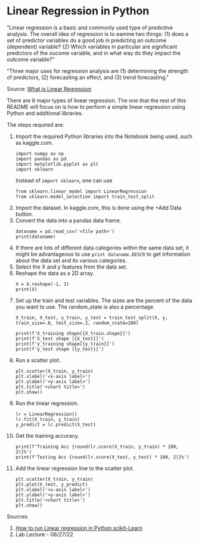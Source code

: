 # Linear Regression in Python

"Linear regression is a basic and commonly used type of predictive analysis. 
The overall idea of regression is to eamine two things: (1) does a set of 
predictor variables do a good job in predicting an outcome (dependent) 
variable?  (2) Which variables in particular are significant predictors of 
the oucome variable, and in what way do they impact the outcome variable?"  

"Three major uses for regression analysis are (1) determining the strength 
of predictors, (2) forecasting an effect, and (3) trend forecasting."

Source: [What is Linear Regression](https://www.statisticssolutions.com/free-resources/directory-of-statistical-analyses/what-is-linear-regression/)

There are 6 major types of linear regression.  The one that the rest of this 
README will focus on is how to perform a simple linear regression using 
Python and additional libraries.

The steps required are:
1. Import the required Python libraries into the Notebook being used, such 
   as kaggle.com.
   ```
   import numpy as np
   import pandas as pd
   import matplotlib.pyplot as plt
   import sklearn
   ```
   Instead of `import sklearn`, one can use
   ```
   from sklearn.linear_model import LinearRegression
   from sklearn.model_selection import train_test_split
   ```
2. Import the dataset.  In kaggle.com, this is done using the +Add Data button.
3. Convert the data into a pandas data frame.
   ```
   dataname = pd.read_csv('<file path>')
   print(dataname)
   ```
4. If there are lots of different data categories within the same data set, it 
   might be advantageous to use `print dataname.DESCR` to get information 
   about the data set and its various categories.
5. Select the X and y features from the data set.
6. Reshape the data as a 2D array.
    ```
    X = X.reshape(-1, 1)
    print(X)
    ```
7. Set up the train and test variables.  The sizes are the percent of the 
   data you want to use.  The random_state is also a percentage.
    ```
    X_train, X_test, y_train, y_test = train_test_split(X, y, train_size=.8, test_size=.2, random_state=100)

    print(f'X_training shape[{X_train.shape}]')
    print(f'X_test shape [{X_test}]')
    print(f'y_training shape[{y_train}]')
    print(f'y_test shape [{y_test}]')
    ```
8. Run a scatter plot.
    ```
    plt.scatter(X_train, y_train)
    plt.xlabel('<x-axis label>')
    plt.ylabel('<y-axis label>')
    plt.title('<chart title>')
    plt.show()
    ```
9. Run the linear regression.
    ```
    lr = LinearRegression()
    lr.fit(X_train, y_train)
    y_predict = lr.predict(X_test)
    ```
10. Get the training accuracy.
    ```
    print(f'Training Acc {round(lr.score(X_train, y_train) * 100, 2)}%')
    print(f'Testing Acc {round(lr.score(X_test, y_test) * 100, 2)}%')
    ```
11. Add the linear regression line to the scatter plot.
    ```
    plt.scatter(X_train, y_train)
    plt.plot(X_test, y_predict)
    plt.xlabel('<x-axis label>')
    plt.ylabel('<y-axis label>')
    plt.title('<chart title>')
    plt.show()
    ```
    
Sources: 
1. [How to run Linear regression in Python scikit-Learn](https://www.crayondata.com/how-to-run-linear-regression-in-python-scikit-learn/)  
2. Lab Lecture - 06/27/22